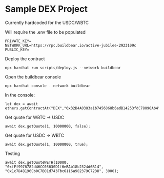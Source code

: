 # Sample DEX Project
Currently hardcoded for the USDC/WBTC

Will require the .env file to be populated
```
PRIVATE_KEY=
NETWORK_URL=https://rpc.buildbear.io/active-jubilee-2923109c
PUBLIC_KEY=
```

Deploy the contract
```
npx hardhat run scripts/deploy.js --network buildbear
```
Open the buildbear console
```
npx hardhat console --network buildbear
```

In the console:
```
let dex = await ethers.getContractAt("DEX","0x32B4A0383a1b7456068b6adB14253fdC78098Ab4");
```

Get quote for WBTC -> USDC
```
await dex.getQuote(1, 10000000, false);
```

Get quote for USDC -> WBTC
```
await dex.getQuote(1, 10000000, true);
```

Testing
```
await dex.getQuoteWETH(10000, "0xfFf9976782d46CC05630D1f6eBAb18b2324d6B14", "0x1c7D4B196Cb0C7B01d743Fbc6116a902379C7238", 3000);
```
